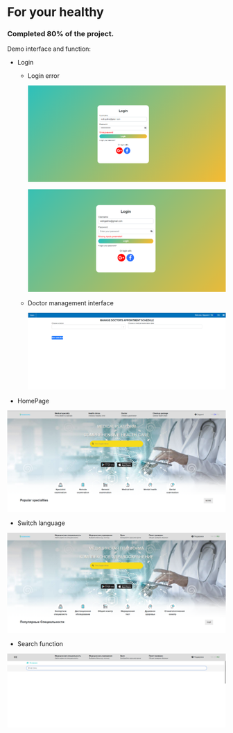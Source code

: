 # For your healthy
### Completed 80% of the project.
Demo interface and function:
* Login
    * Login error
        <div>
        <p align="center">
            <img src="images_for_readme/login-error.png" alt="Usecase">
        </p>
        <p align="center">
            <img src="images_for_readme/login-error-1.png" alt="Usecase">
        </p>
        </div>

    * Doctor management interface
        <div>
        <p align="center">
            <img src="images_for_readme/doctor-interface.png" alt="Usecase">
        </p>
        </div>

* HomePage
<div>
  <p align="center">
    <img src="images_for_readme/homepage.png" alt="Usecase">
  </p>
</div>

* Switch language
<div>
  <p align="center">
    <img src="images_for_readme/homepage-ru.png" alt="Usecase">
  </p>
</div>

* Search function
<div>
  <p align="center">
    <img src="images_for_readme/search-function-demo.png" alt="Usecase">
  </p>
</div>
